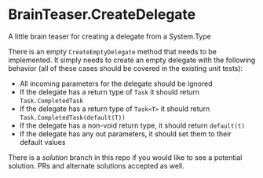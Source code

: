 # BrainTeaser.CreateDelegate
A little brain teaser for creating a delegate from a System.Type

There is an empty `CreateEmptyDelegate` method that needs to be implemented. It simply needs to create an empty delegate with the following behavior (all of these cases should be covered in the existing unit tests):
- All incoming parameters for the delegate should be ignored
- If the delegate has a return type of `Task` it should return `Task.CompletedTask`
- If the delegate has a return type of `Task<T>` it should return `Task.CompletedTask(default(T))`
- If the delegate has a non-void return type, it should return `default(t)`
- If the delegate has any out parameters, it should set them to their default values

There is a _solution_ branch in this repo if you would like to see a potential solution. PRs and alternate solutions accepted as well.
